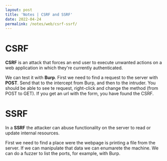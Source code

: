 ```yaml
---
layout: post
title: 'Notes | CSRF and SSRF'
date: 2022-04-24
permalink: /notes/web/csrf-ssrf/
---
```


# [](#header-4)CSRF
**CSRF** is an attack that forces an end user to execute unwanted actions on a web application in which they're currently authenticated.

We can test it with **Burp**. First we need to find a request to the server with **POST**. Send that to the intercept from Burp, and then to the intruder.
You should be able to see te request, right-click and change the method (from POST to GET). If you get an url with the form, you have found the CSRF.

# [](#header-4)SSRF
In a **SSRF** the attacker can abuse functionality on the server to read or update internal resources.

First we need to find a place were the webpage is printing a file from the server. If we can manipulate that data we can enumarete the machine.
We can do a fuzzer to list the ports, for example, with Burp.
